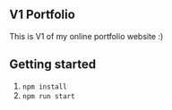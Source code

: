 
## V1 Portfolio
This is V1 of my online portfolio website :) 


## Getting started
1.  `npm install`
2.  `npm run start`
